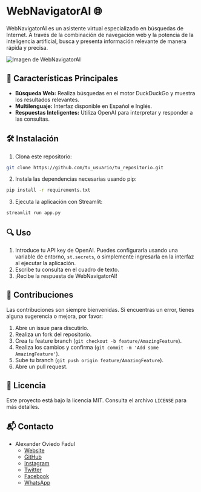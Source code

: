 
# WebNavigatorAI 🌐

WebNavigatorAI es un asistente virtual especializado en búsquedas de Internet. A través de la combinación de navegación web y la potencia de la inteligencia artificial, busca y presenta información relevante de manera rápida y precisa.

![Imagen de WebNavigatorAI](ruta_a_una_imagen_promocional_si_tienes_una.png)

## 🌟 Características Principales

- **Búsqueda Web:** Realiza búsquedas en el motor DuckDuckGo y muestra los resultados relevantes.
- **Multilenguaje:** Interfaz disponible en Español e Inglés.
- **Respuestas Inteligentes:** Utiliza OpenAI para interpretar y responder a las consultas.

## 🛠️ Instalación

1. Clona este repositorio:

```bash
git clone https://github.com/tu_usuario/tu_repositorio.git
```

2. Instala las dependencias necesarias usando pip:

```bash
pip install -r requirements.txt
```

3. Ejecuta la aplicación con Streamlit:

```bash
streamlit run app.py
```

## 🔍 Uso

1. Introduce tu API key de OpenAI. Puedes configurarla usando una variable de entorno, `st.secrets`, o simplemente ingresarla en la interfaz al ejecutar la aplicación.
2. Escribe tu consulta en el cuadro de texto.
3. ¡Recibe la respuesta de WebNavigatorAI!

## 🤝 Contribuciones

Las contribuciones son siempre bienvenidas. Si encuentras un error, tienes alguna sugerencia o mejora, por favor:

1. Abre un issue para discutirlo.
2. Realiza un fork del repositorio.
3. Crea tu feature branch (`git checkout -b feature/AmazingFeature`).
4. Realiza los cambios y confirma (`git commit -m 'Add some AmazingFeature'`).
5. Sube tu branch (`git push origin feature/AmazingFeature`).
6. Abre un pull request.

## 📜 Licencia

Este proyecto está bajo la licencia MIT. Consulta el archivo `LICENSE` para más detalles.

## 📬 Contacto

- Alexander Oviedo Fadul
    - [Website](https://alexander.oviedo.isabellaea.com/)
    - [GitHub](https://github.com/bladealex9848)
    - [Instagram](https://www.instagram.com/alexander.oviedo.fadul)
    - [Twitter](https://twitter.com/alexanderofadul)
    - [Facebook](https://www.facebook.com/alexanderof/)
    - [WhatsApp](https://api.whatsapp.com/send?phone=573015930519&text=Hola%20!Quiero%20conversar%20contigo!%20)